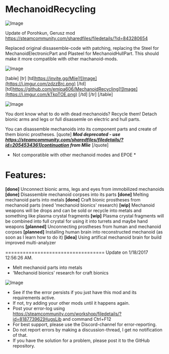 # MechanoidRecycling

![Image](https://i.imgur.com/WAEzk68.png)

Update of Porohkun, Gerusz mod 
https://steamcommunity.com/sharedfiles/filedetails/?id=843280654

Replaced original dissasemble-code with patching, replacing the Steel for MechanoidElectronicPart and Plasteel for MechanoidHullPart.
This should make it more compatible with other machanoid-mods.

![Image](https://i.imgur.com/7Gzt3Rg.png)


[table]
	[tr]
		[td]https://invite.gg/Mlie]![Image](https://i.imgur.com/zdzzBrc.png)
[/td]
		[td]https://github.com/emipa606/MechanoidRecycling]![Image](https://i.imgur.com/kTkpTOE.png)
[/td]
	[/tr]
[/table]
	
![Image](https://i.imgur.com/NOW7jU1.png)


You dont know what to do with dead mechanoids? Recycle them! Detach bionic arms and legs or full disassemle on electric and hull parts.

You can disassemble mechanoids into its component parts and create of them bionic prostheses.
[quote]
***Mod deprecated - use https://steamcommunity.com/sharedfiles/filedetails/?id=2054534361]continuation from Mlie***
[/quote]
* Not comporatible with other mechanoid modes and EPOE *

# Features:

**[done]** Unconnect bionic arms, legs and eyes from immobilized mechanoids
**[done]** Disassemble mechanoid corpses into its parts
**[done]** Melting mechanoid parts into metals
**[done]** Craft bionic prostheses from mechanoid parts (need &apos;mechanoid bionics&apos; research)
**[wip]** Mechanoid weapons will be drops and can be sold or recycle into metals and something like plasma crystal fragments
**[wip]** Plasma crystal fragments will be combined into full crystal for using it into turrets and maybe hand weapons
**[planned]** Unconnecting prostheses from human and mechanoid corpses
**[planned]** Installing human brain into reconstructed mechanoid (as soon as I learn how to do it)
**[idea]** Using artifical mechanoid brain for build improved multi-analyzer

==================================
Update on 1/18/2017 12:56:26 AM.

- Melt mechanoid parts into metals
- &apos;Mechanoid bionics&apos; research for craft bionics


![Image](https://i.imgur.com/Rs6T6cr.png)



-  See if the the error persists if you just have this mod and its requirements active.
-  If not, try adding your other mods until it happens again.
-  Post your error-log using https://steamcommunity.com/workshop/filedetails/?id=818773962]HugsLib and command Ctrl+F12
-  For best support, please use the Discord-channel for error-reporting.
-  Do not report errors by making a discussion-thread, I get no notification of that.
-  If you have the solution for a problem, please post it to the GitHub repository.



